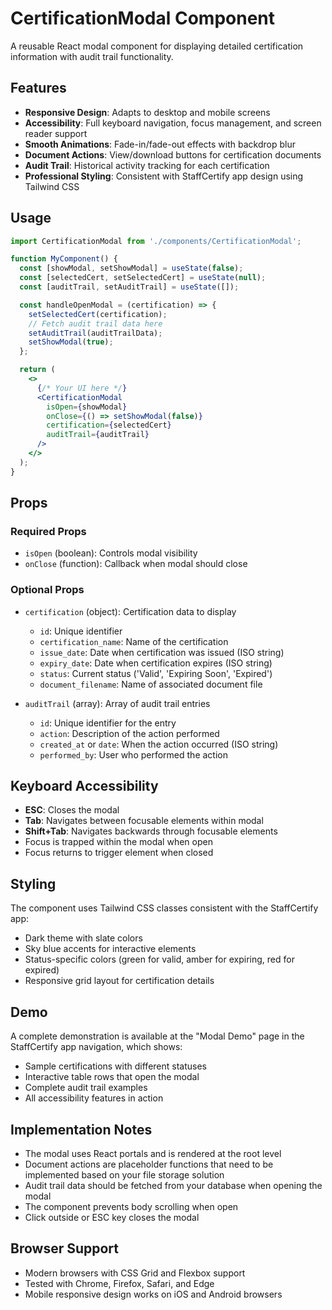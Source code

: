 # CertificationModal Component

A reusable React modal component for displaying detailed certification information with audit trail functionality.

## Features

- **Responsive Design**: Adapts to desktop and mobile screens
- **Accessibility**: Full keyboard navigation, focus management, and screen reader support
- **Smooth Animations**: Fade-in/fade-out effects with backdrop blur
- **Document Actions**: View/download buttons for certification documents
- **Audit Trail**: Historical activity tracking for each certification
- **Professional Styling**: Consistent with StaffCertify app design using Tailwind CSS

## Usage

```jsx
import CertificationModal from './components/CertificationModal';

function MyComponent() {
  const [showModal, setShowModal] = useState(false);
  const [selectedCert, setSelectedCert] = useState(null);
  const [auditTrail, setAuditTrail] = useState([]);

  const handleOpenModal = (certification) => {
    setSelectedCert(certification);
    // Fetch audit trail data here
    setAuditTrail(auditTrailData);
    setShowModal(true);
  };

  return (
    <>
      {/* Your UI here */}
      <CertificationModal
        isOpen={showModal}
        onClose={() => setShowModal(false)}
        certification={selectedCert}
        auditTrail={auditTrail}
      />
    </>
  );
}
```

## Props

### Required Props

- `isOpen` (boolean): Controls modal visibility
- `onClose` (function): Callback when modal should close

### Optional Props

- `certification` (object): Certification data to display
  - `id`: Unique identifier
  - `certification_name`: Name of the certification
  - `issue_date`: Date when certification was issued (ISO string)
  - `expiry_date`: Date when certification expires (ISO string)
  - `status`: Current status ('Valid', 'Expiring Soon', 'Expired')
  - `document_filename`: Name of associated document file

- `auditTrail` (array): Array of audit trail entries
  - `id`: Unique identifier for the entry
  - `action`: Description of the action performed
  - `created_at` or `date`: When the action occurred (ISO string)
  - `performed_by`: User who performed the action

## Keyboard Accessibility

- **ESC**: Closes the modal
- **Tab**: Navigates between focusable elements within modal
- **Shift+Tab**: Navigates backwards through focusable elements
- Focus is trapped within the modal when open
- Focus returns to trigger element when closed

## Styling

The component uses Tailwind CSS classes consistent with the StaffCertify app:
- Dark theme with slate colors
- Sky blue accents for interactive elements
- Status-specific colors (green for valid, amber for expiring, red for expired)
- Responsive grid layout for certification details

## Demo

A complete demonstration is available at the "Modal Demo" page in the StaffCertify app navigation, which shows:
- Sample certifications with different statuses
- Interactive table rows that open the modal
- Complete audit trail examples
- All accessibility features in action

## Implementation Notes

- The modal uses React portals and is rendered at the root level
- Document actions are placeholder functions that need to be implemented based on your file storage solution
- Audit trail data should be fetched from your database when opening the modal
- The component prevents body scrolling when open
- Click outside or ESC key closes the modal

## Browser Support

- Modern browsers with CSS Grid and Flexbox support
- Tested with Chrome, Firefox, Safari, and Edge
- Mobile responsive design works on iOS and Android browsers 